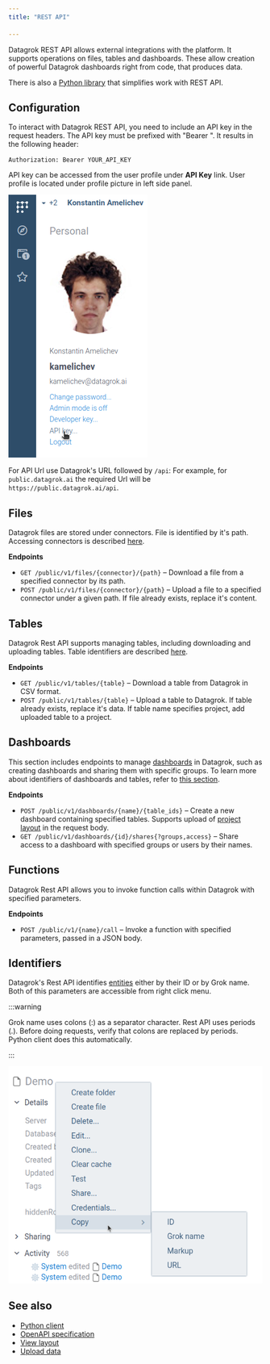 ```yaml
---
title: "REST API"

---
```


Datagrok REST API allows external integrations with the platform. It supports operations on files, tables and dashboards. These allow creation of powerful Datagrok dashboards right from code, that produces data.

There is also a [Python library](https://github.com/datagrok-ai/public/tree/master/python-api) that simplifies work with REST API.

## Configuration

To interact with Datagrok REST API, you need to include an API key in the request headers. The API key must be prefixed with "Bearer ". It results in the following header:

```
Authorization: Bearer YOUR_API_KEY
```

API key can be accessed from the user profile under **API Key** link. User profile is located under profile picture in left side panel.

![](./api-key.png)

For API Url use Datagrok's URL followed by `/api`: For example, for `public.datagrok.ai` the required Url will be `https://public.datagrok.ai/api`.


## Files
Datagrok files are stored under connectors. File is identified by it's path. Accessing connectors is described [here](#identifiers).

**Endpoints**
* `GET /public/v1/files/{connector}/{path}` – Download a file from a specified connector by its path.
* `POST /public/v1/files/{connector}/{path}` – Upload a file to a specified connector under a given path. If file already exists, replace it's content. 

## Tables
Datagrok Rest API supports managing tables, including downloading and uploading tables. Table identifiers are described [here](#identifiers).

**Endpoints**
* `GET /public/v1/tables/{table}` – Download a table from Datagrok in CSV format.
* `POST /public/v1/tables/{table}` – Upload a table to Datagrok. If table already exists, replace it's data. If table name specifies project, add uploaded table to a project.

## Dashboards
This section includes endpoints to manage [dashboards](../../datagrok/concepts/project/dashboard) in Datagrok, such as creating dashboards and sharing them with specific groups. To learn more about identifiers of dashboards and tables, refer to [this section](#identifiers).

**Endpoints**
* `POST /public/v1/dashboards/{name}/{table_ids}` – Create a new dashboard containing specified tables. Supports upload of [project layout](../how-to/layouts.md#project-layouts) in the request body.
* `GET /public/v1/dashboards/{id}/shares{?groups,access}` – Share access to a dashboard with specified groups or users by their names.

## Functions
Datagrok Rest API allows you to invoke function calls within Datagrok with specified parameters.

**Endpoints**

* `POST /public/v1/{name}/call` – Invoke a function with specified parameters, passed in a JSON body. 

## Identifiers

Datagrok's Rest API identifies [entities](../../datagrok/concepts/objects.md) either by their ID or by Grok name. Both of this parameters are accessible from right click menu.


:::warning

Grok name uses colons (:) as a separator character. Rest API uses periods (.). Before doing requests, verify that colons are replaced by periods. Python client does this automatically.

:::


![](./get-grok-name.png)

## See also
* [Python client](https://github.com/datagrok-ai/public/tree/master/python-api)
* [OpenAPI specification](https://public.datagrok.ai/api/public/api.yaml)
* [View layout](../how-to/layouts.md)
* [Upload data](../how-to/upload-data.md)